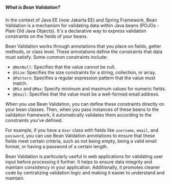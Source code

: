 ##### What is Bean Validation?

In the context of Java EE (now Jakarta EE) and Spring Framework, Bean Validation is a mechanism for validating data within Java beans (POJOs - Plain Old Java Objects). It's a declarative way to express validation constraints on the fields of your beans.

Bean Validation works through annotations that you place on fields, getter methods, or class level. These annotations define the constraints that data must satisfy. Some common constraints include:

- `@NotNull`: Specifies that the value cannot be null.
- `@Size`: Specifies the size constraints for a string, collection, or array.
- `@Pattern`: Specifies a regular expression pattern that the value must match.
- `@Min` and `@Max`: Specify minimum and maximum values for numeric fields.
- `@Email`: Specifies that the value must be a well-formed email address.

When you use Bean Validation, you can define these constraints directly on your bean classes. Then, when you pass instances of these beans to the validation framework, it automatically validates them according to the constraints you've defined.

For example, if you have a `User` class with fields like `username`, `email`, and `password`, you can use Bean Validation annotations to ensure that these fields meet certain criteria, such as not being empty, being a valid email format, or having a password of a certain length.

Bean Validation is particularly useful in web applications for validating user input before processing it further. It helps to ensure data integrity and maintain consistency in your application. Additionally, it promotes cleaner code by centralizing validation logic and making it easier to understand and maintain.